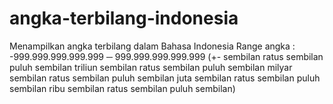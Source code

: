 # angka-terbilang-indonesia
Menampilkan angka terbilang dalam Bahasa Indonesia
Range angka : -999.999.999.999.999 ─ 999.999.999.999.999 (+- sembilan ratus sembilan puluh sembilan triliun sembilan ratus sembilan puluh sembilan milyar sembilan ratus sembilan puluh sembilan juta sembilan ratus sembilan puluh sembilan ribu sembilan ratus sembilan puluh sembilan)
